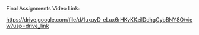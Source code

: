 Final Assignments Video Link:

https://drive.google.com/file/d/1uxqyD_eLux6rHKvKKzilDdhgCybBNY8O/view?usp=drive_link

